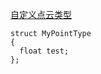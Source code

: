 [自定义点云类型](https://pcl.readthedocs.io/projects/tutorials/en/latest/adding_custom_ptype.html#adding-custom-ptype)

```
struct MyPointType
{
  float test;
};
```